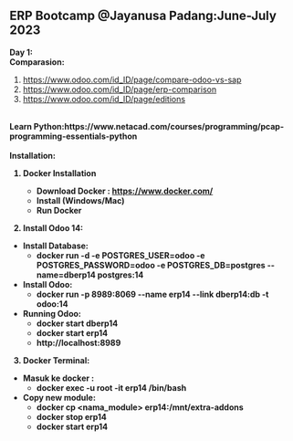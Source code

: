 ## ERP Bootcamp @Jayanusa Padang:June-July 2023
<b>Day 1:</b><br>
<b>Comparasion:</b>
   1. https://www.odoo.com/id_ID/page/compare-odoo-vs-sap
   2. https://www.odoo.com/id_ID/page/erp-comparison
   3. https://www.odoo.com/id_ID/page/editions
<br>
<b>Learn Python:<b>https://www.netacad.com/courses/programming/pcap-programming-essentials-python<br>

<br>
<b>Installation:</b>

1. Docker Installation
   - Download Docker : https://www.docker.com/
   - Install (Windows/Mac)
   - Run Docker
   
 2. Install Odoo 14:
   - Install Database:
      - docker run -d -e POSTGRES_USER=odoo -e POSTGRES_PASSWORD=odoo -e POSTGRES_DB=postgres --name=dberp14 postgres:14 
   - Install Odoo:
      - docker run -p 8989:8069 --name erp14 --link dberp14:db -t odoo:14 
   - Running Odoo:
      - docker start dberp14 
      - docker start erp14
      - http://localhost:8989

 3. Docker Terminal:
   - Masuk ke docker : 
      - docker exec -u root -it erp14 /bin/bash
   - Copy new module:
      - docker cp <nama_module> erp14:/mnt/extra-addons
      - docker stop erp14
      - docker start erp14     

